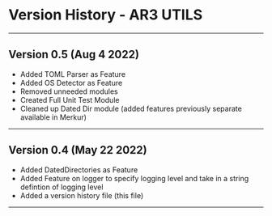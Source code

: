 # Version History - AR3 UTILS
***

## Version 0.5 (Aug 4 2022)
- Added TOML Parser as Feature
- Added OS Detector as Feature
- Removed unneeded modules
- Created Full Unit Test Module
- Cleaned up Dated Dir module (added features previously separate available in Merkur)

***

## Version 0.4 (May 22 2022)
- Added DatedDirectories as Feature
- Added Feature on logger to specify logging level and take in a string defintion of logging level
- Added a version history file (this file)

***




